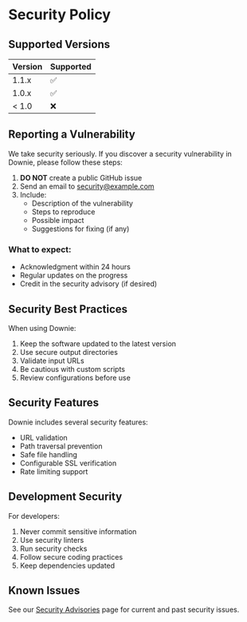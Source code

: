 # Security Policy

## Supported Versions

| Version | Supported          |
|---------|-------------------|
| 1.1.x   | :white_check_mark: |
| 1.0.x   | :white_check_mark: |
| < 1.0   | :x:                |

## Reporting a Vulnerability

We take security seriously. If you discover a security vulnerability in Downie, please follow these steps:

1. **DO NOT** create a public GitHub issue
2. Send an email to [security@example.com](mailto:security@example.com)
3. Include:
   - Description of the vulnerability
   - Steps to reproduce
   - Possible impact
   - Suggestions for fixing (if any)

### What to expect:
- Acknowledgment within 24 hours
- Regular updates on the progress
- Credit in the security advisory (if desired)

## Security Best Practices

When using Downie:

1. Keep the software updated to the latest version
2. Use secure output directories
3. Validate input URLs
4. Be cautious with custom scripts
5. Review configurations before use

## Security Features

Downie includes several security features:

- URL validation
- Path traversal prevention
- Safe file handling
- Configurable SSL verification
- Rate limiting support

## Development Security

For developers:

1. Never commit sensitive information
2. Use security linters
3. Run security checks
4. Follow secure coding practices
5. Keep dependencies updated

## Known Issues

See our [Security Advisories](https://github.com/where-is-brett/downie/security/advisories) page for current and past security issues.
